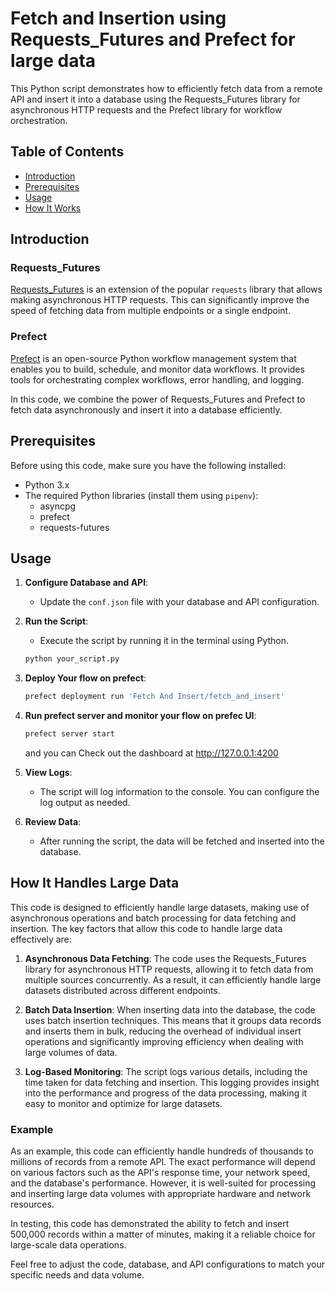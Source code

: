 # Fetch and Insertion using Requests_Futures and Prefect for large data

This Python script demonstrates how to efficiently fetch data from a remote API and insert it into a database using the Requests_Futures library for asynchronous HTTP requests and the Prefect library for workflow orchestration.

## Table of Contents
- [Introduction](#introduction)
- [Prerequisites](#prerequisites)
- [Usage](#usage)
- [How It Works](#how-it-works)

## Introduction

### Requests_Futures
[Requests_Futures](https://github.com/ross/requests-futures) is an extension of the popular `requests` library that allows making asynchronous HTTP requests. This can significantly improve the speed of fetching data from multiple endpoints or a single endpoint.

### Prefect
[Prefect](https://www.prefect.io/) is an open-source Python workflow management system that enables you to build, schedule, and monitor data workflows. It provides tools for orchestrating complex workflows, error handling, and logging.

In this code, we combine the power of Requests_Futures and Prefect to fetch data asynchronously and insert it into a database efficiently.

## Prerequisites

Before using this code, make sure you have the following installed:

- Python 3.x
- The required Python libraries (install them using `pipenv`):
  - asyncpg
  - prefect
  - requests-futures

## Usage

1. **Configure Database and API**:
   - Update the `conf.json` file with your database and API configuration.

2. **Run the Script**:
   - Execute the script by running it in the terminal using Python.

   ```bash
   python your_script.py
   ```
3. **Deploy Your flow on prefect**:
   ```bash
   prefect deployment run 'Fetch And Insert/fetch_and_insert'
   ```
4. **Run prefect server and monitor your flow on prefec UI**:
   ```bash
   prefect server start
   ```
   and you can Check out the dashboard at http://127.0.0.1:4200

5. **View Logs**:
   - The script will log information to the console. You can configure the log output as needed.

6. **Review Data**:
   - After running the script, the data will be fetched and inserted into the database.

## How It Handles Large Data

This code is designed to efficiently handle large datasets, making use of asynchronous operations and batch processing for data fetching and insertion. The key factors that allow this code to handle large data effectively are:

1. **Asynchronous Data Fetching**: The code uses the Requests_Futures library for asynchronous HTTP requests, allowing it to fetch data from multiple sources concurrently. As a result, it can efficiently handle large datasets distributed across different endpoints.

2. **Batch Data Insertion**: When inserting data into the database, the code uses batch insertion techniques. This means that it groups data records and inserts them in bulk, reducing the overhead of individual insert operations and significantly improving efficiency when dealing with large volumes of data.

3. **Log-Based Monitoring**: The script logs various details, including the time taken for data fetching and insertion. This logging provides insight into the performance and progress of the data processing, making it easy to monitor and optimize for large datasets.

### Example

As an example, this code can efficiently handle hundreds of thousands to millions of records from a remote API. The exact performance will depend on various factors such as the API's response time, your network speed, and the database's performance. However, it is well-suited for processing and inserting large data volumes with appropriate hardware and network resources.

In testing, this code has demonstrated the ability to fetch and insert 500,000 records within a matter of minutes, making it a reliable choice for large-scale data operations.

Feel free to adjust the code, database, and API configurations to match your specific needs and data volume.
